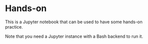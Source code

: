 # Hands-on

This is a Jupyter notebook that can be used to have some hands-on practice.

Note that you need a Jupyter instance with a Bash backend to run it.
